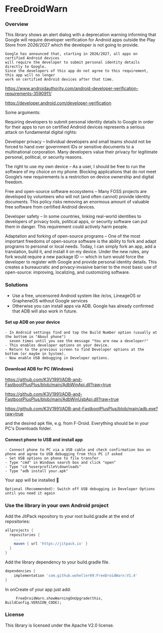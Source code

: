 # FreeDroidWarn

### Overview

This library shows an alert dialog with a deprecation warning informing that Google will require developer verification for Android apps outside the Play Store from 2026/2027 which the developer is not going to provide.


 ```
Google has announced that, starting in 2026/2027, all apps on certified Android devices
will require the developer to submit personal identity details directly to Google.
Since the developers of this app do not agree to this requirement, this app will no longer 
work on certified Android devices after that time.
```

https://www.androidauthority.com/android-developer-verification-requirements-3590911/

https://developer.android.com/developer-verification

Some arguments:

Requiring developers to submit personal identity details to Google in order for their apps to run on certified Android devices represents a serious attack on fundamental digital rights:

Developer privacy – Individual developers and small teams should not be forced to hand over government IDs or sensitive documents to a multinational corporation. Many developers value their privacy for legitimate personal, political, or security reasons.

The right to use my own device – As a user, I should be free to run the software of my choice on my phone. Blocking applications that do not meet Google’s new requirements is a restriction on device ownership and digital freedom.

Free and open-source software ecosystems – Many FOSS projects are developed by volunteers who will not (and often cannot) provide identity documents. This policy risks removing an enormous amount of valuable free software from certified Android devices.

Developer safety – In some countries, linking real-world identities to developers of privacy tools, political apps, or security software can put them in danger. This requirement could actively harm people.

Adaptation and forking of open-source programs – One of the most important freedoms of open-source software is the ability to fork and adapt programs to personal or local needs. Today, I can simply fork an app, add a translation, build it, and install it on my device. Under the new rules, any fork would require a new package ID — which in turn would force the developer to register with Google and provide personal identity details. This creates a bureaucratic and privacy-invasive barrier to the most basic use of open-source: improving, localizing, and customizing software.

### Solutions

- Use a free, uncensored Android system like /e/os, LineageOS or GrapheneOS without Google services
- Otherwise you can install apps via ADB. Google has already confirmed that ADB will also work in future. 

#### Set up ADB on your device

    - In Android settings find and tap the Build Number option (usually at the bottom in "About phone")
      seven times until you see the message "You are now a developer!"
    - This enables developer options on your device. 
    - Return to the previous screen to find Developer options at the bottom (or maybe in System).
    - Now enable USB debugging in Developer options.

#### Download ADB for PC (Windows) 

https://github.com/K3V1991/ADB-and-FastbootPlusPlus/blob/main/AdbWinApi.dll?raw=true

https://github.com/K3V1991/ADB-and-FastbootPlusPlus/blob/main/AdbWinUsbApi.dll?raw=true

https://github.com/K3V1991/ADB-and-FastbootPlusPlus/blob/main/adb.exe?raw=true

and the desired apk file, e.g. from F-Droid. Everything should be in your PC's Downloads folder.

#### Connect phone to USB and install app

    - Connect phone to PC via a USB cable and check confirmation box on phone and agree to USB debugging from this PC if asked
    - Set USB options on phone to file transfer
    - Type "cmd" in Windows search box and click "open"
    - Type "cd %userprofile%\downloads"
    - Type "adb install your.apk"

Your app will be installed 🚀

    Optional (Recommended): Switch off USB debugging in Developer Options until you need it again

### Use the library in your own Android project

Add the JitPack repository to your root build.gradle at the end of repositories:

```gradle
allprojects {
  repositories {
    ...
    maven { url 'https://jitpack.io' }
  }
}
```

Add the library dependency to your build.gradle file.

```gradle
dependencies {
    implementation 'com.github.woheller69:FreeDroidWarn:V1.4'
}
```

In onCreate of your app just add:

```
     FreeDroidWarn.showWarningOnUpgrade(this, BuildConfig.VERSION_CODE);

```


### License

This library is licensed under the Apache V2.0 license.


